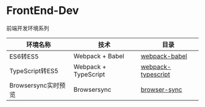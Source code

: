 # FrontEnd-Dev
前端开发环境系列

|环境名称               |技术                     |目录                                                                                        |
|----------------------|-------------------------|--------------------------------------------------------------------------------------------|
|ES6转ES5              |Webpack + Babel          |[webpack-babel](https://github.com/pwcong/FrontEnd-Dev/tree/master/webpack-babel)           |
|TypeScript转ES5       |Webpack + TypeScript     |[webpack-typescript](https://github.com/pwcong/FrontEnd-Dev/tree/master/webpack-typescript) |
|Browsersync实时预览   |Browsersync              |[browser-sync](https://github.com/pwcong/FrontEnd-Dev/tree/master/browser-sync)              |